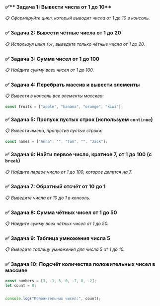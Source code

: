 ### ✅** Задача 1: Вывести числа от 1 до 10**

📋 _Сформируйте цикл, который выводит числа от 1 до 10 в консоль._


### ✅ **Задача 2: Вывести чётные числа от 1 до 20**

📋 _Используя цикл `for`, выведите только чётные числа от 1 до 20._


### ✅ **Задача 3: Сумма чисел от 1 до 100**

📋 _Найдите сумму всех чисел от 1 до 100._


### ✅ **Задача 4: Перебрать массив и вывести элементы**

📋 _Вывести в консоль все элементы массива:_

``` js
const fruits = ["apple", "banana", "orange", "kiwi"];
```

### ✅ **Задача 5: Пропуск пустых строк (используем `continue`)**

📋 _Вывести имена, пропустив пустые строки:_

``` js
const names = ["Anna", "", "Tom", "", "Jack"];
```

### ✅ **Задача 6: Найти первое число, кратное 7, от 1 до 100 (с `break`)**

📋 _Найдите первое число от 1 до 100, которое делится на 7._


### ✅ **Задача 7: Обратный отсчёт от 10 до 1**

📋 _Выведите числа от 10 до 1 в консоль._

### ✅ **Задача 8: Сумма чётных чисел от 1 до 50**

📋 _Найдите сумму всех чётных чисел от 1 до 50._

### ✅ **Задача 9: Таблица умножения числа 5**

📋 _Выведите таблицу умножения для числа 5 от 1 до 10._

### ✅ **Задача 10: Подсчёт количества положительных чисел в массиве**

```js
const numbers = [3, -1, 5, 0, -7, 8, -2];
let count = 0;


console.log("Положительных чисел:", count);

```